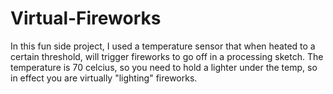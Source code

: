 # Virtual-Fireworks
In this fun side project, I used a temperature sensor that when heated to a certain threshold, will trigger fireworks to go off in a processing sketch. The temperature is 70 celcius, so you need to hold a lighter under the temp, so in effect you are virtually "lighting" fireworks.
